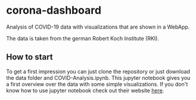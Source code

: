 # corona-dashboard
Analysis of COVID-19 data with visualizations that are shown in a WebApp.

The data is taken from the german Robert Koch Institute (RKI). 

## How to start
To get a first impression you can just clone the repository or just download the data folder and COVID-Analysis.ipynb. This jupyter notebook gives you a first overview over the data with some simple visualizations. If you don't know how to use jupyter notebook check out their website [here](https://jupyter.org/).
